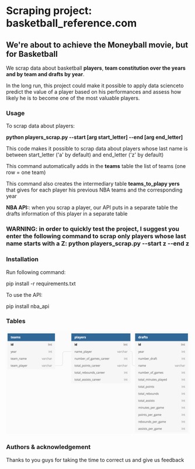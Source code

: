 # Scraping project: basketball_reference.com
## We're about to achieve the Moneyball movie, but for Basketball

<p>We scrap data about basketball <strong>players</strong>, <strong>team constitution over the years and by team </strong>
 <strong> and drafts by year</strong>.
<p>In the long run, this project could make it possible to apply data scienceto predict the value of a player
based on his performances and assess how likely he is to become one of the most valuable players.</p>

### Usage
<p>To scrap data about players:</p>
<nano> <strong>python players_scrap.py --start [arg start_letter] --end [arg end_letter]</strong></nano>
<p>This code makes it possible to scrap data about players whose last name is between start_letter ('a' by default)
and end_letter ('z' by default)</p>
<p>This command automatically adds in the <strong>teams</strong> table the list of teams (one row = one team)</p>
<p>This command also creates the intermediary table <strong>teams_to_plapy yers</strong>
that gives for each player his previous NBA teams and the corresponding year</p>
<p><strong>NBA API:</strong>: when you scrap a player, our API puts in a separate table 
the drafts information of this player in a separate table</p>
<h3>WARNING: in order to quickly test the project,
I suggest you enter the following command to scrap only players whose last name starts with a Z:
<nano>python players_scrap.py --start z --end z</nano></h3>

### Installation
<p>Run following command:</p>
<nano>pip install -r requirements.txt</nano>
<p></p>
<p>To use the API:</p>
<nano>pip install nba_api</nano>

### Tables
<p align="center"><img src="image_tables.pdf"></p>

### Authors & acknowledgement
<p>Thanks to you guys for taking the time to correct us and give us feedback</p>
